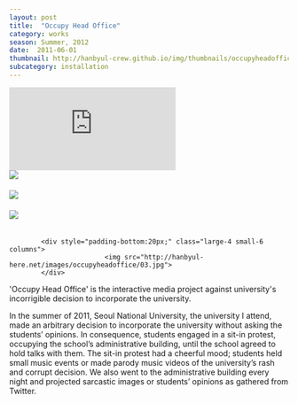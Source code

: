 ```yaml
---
layout: post
title:  "Occupy Head Office"
category: works
season: Summer, 2012
date:  2011-06-01
thumbnail: http://hanbyul-crew.github.io/img/thumbnails/occupyheadoffice.jpg
subcategory: installation
---
```


<div class="flex-video">
<iframe src="http://player.vimeo.com/video/32706947?title=0 byline=0 portrait=0" frameborder="0"> </iframe>
</div>


<div style="padding-bottom:20px;" class="large-4 small-6 columns">
                            <img src="http://hanbyul-here.net/images/occupyheadoffice/00.jpg">
            </div>
           
<div style="padding-bottom:20px;" class="large-4 small-6 columns">
                            <img src="http://hanbyul-here.net/images/occupyheadoffice/01.jpg">
            </div>
            
<div style="padding-bottom:20px;" class="large-4 small-6 columns">
                            <img src="http://hanbyul-here.net/images/occupyheadoffice/02.jpg">
            </div>



            <div style="padding-bottom:20px;" class="large-4 small-6 columns">
                            <img src="http://hanbyul-here.net/images/occupyheadoffice/03.jpg">
            </div>


'Occupy Head Office' is the interactive media project against university's incorrigible decision to incorporate the university.

In the summer of 2011, Seoul National University, the university I attend, made an arbitrary decision to incorporate the university without asking the students’ opinions. In consequence, students engaged in a sit-in protest, occupying the school’s administrative building, until the school agreed to hold talks with them. The sit-in protest had a cheerful mood; students held small music events or made parody music videos of the university’s rash and corrupt decision. We also went to the administrative building every night and projected sarcastic images or students’ opinions as gathered from Twitter.